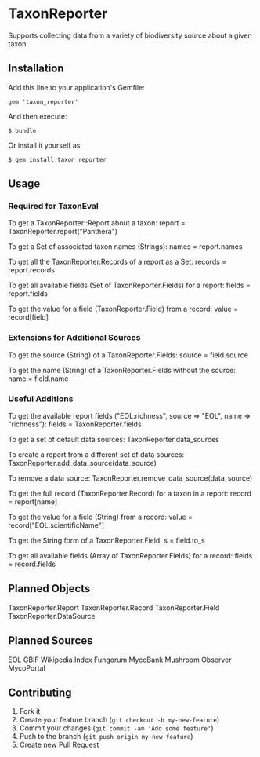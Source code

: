 # TaxonReporter

Supports collecting data from a variety of biodiversity source about a given taxon

## Installation

Add this line to your application's Gemfile:

    gem 'taxon_reporter'

And then execute:

    $ bundle

Or install it yourself as:

    $ gem install taxon_reporter

## Usage

### Required for TaxonEval

To get a TaxonReporter::Report about a taxon:
    report = TaxonReporter.report("Panthera")

To get a Set of associated taxon names (Strings):
    names = report.names

To get all the TaxonReporter.Records of a report as a Set:
    records = report.records

To get all available fields (Set of TaxonReporter.Fields) for a report:
    fields = report.fields

To get the value for a field (TaxonReporter.Field) from a record:
    value = record[field]

### Extensions for Additional Sources

To get the source (String) of a TaxonReporter.Fields:
    source = field.source

To get the name (String) of a TaxonReporter.Fields without the source:
    name = field.name

### Useful Additions

To get the available report fields ("EOL:richness", source => "EOL", name => "richness"):
    fields = TaxonReporter.fields

To get a set of default data sources:
    TaxonReporter.data_sources

To create a report from a different set of data sources:
    TaxonReporter.add_data_source(data_source)

To remove a data source:
    TaxonReporter.remove_data_source(data_source)

To get the full record (TaxonReporter.Record) for a taxon in a report:
    record = report[name]

To get the value for a field (String) from a record:
    value = record["EOL:scientificName"]

To get the String form of a TaxonReporter.Field:
    s = field.to_s

To get all available fields (Array of TaxonReporter.Fields) for a record:
    fields = record.fields

## Planned Objects
TaxonReporter.Report
TaxonReporter.Record
TaxonReporter.Field
TaxonReporter.DataSource

## Planned Sources

EOL
GBIF
Wikipedia
Index Fungorum
MycoBank
Mushroom Observer
MycoPortal

## Contributing

1. Fork it
2. Create your feature branch (`git checkout -b my-new-feature`)
3. Commit your changes (`git commit -am 'Add some feature'`)
4. Push to the branch (`git push origin my-new-feature`)
5. Create new Pull Request
